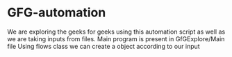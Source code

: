 # GFG-automation

We are exploring the geeks for geeks using this automation script as well as we are taking inputs from files.
Main program is present in GfGExplore/Main file
Using flows class we can create a object according to our input
